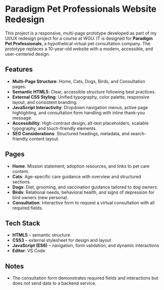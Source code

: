 # Paradigm Pet Professionals Website Redesign  

This project is a responsive, multi-page prototype developed as part of my UI/UX redesign project for a course at WGU. IT is designed for **Paradigm Pet Professionals**, a hypothetical virtual pet consultation company. The prototype replaces a 10-year-old website with a modern, accessible, and user-centered design.  

## Features  
- **Multi-Page Structure**: Home, Cats, Dogs, Birds, and Consultation pages.  
- **Semantic HTML5**: Clear, accessible structure following best practices.  
- **External CSS Styling**: Unified typography, color palette, responsive layout, and consistent branding.  
- **JavaScript Interactivity**: Dropdown navigation menus, active page highlighting, and consultation form handling with inline thank-you message.  
- **Accessibility**: High-contrast design, alt-text placeholders, scalable typography, and touch-friendly elements.  
- **SEO Considerations**: Structured headings, metadata, and search-friendly content layout.  

## Pages  
- **Home**: Mission statement, adoption resources, and links to pet care content.  
- **Cats**: Age-specific care guidance with overview and structured sections.  
- **Dogs**: Diet, grooming, and vaccination guidance tailored to dog owners.  
- **Birds**: Relational needs, behavioral health, and signs of depression for bird owners (new persona).  
- **Consultation**: Interactive form to request a virtual consultation with all required fields.  

## Tech Stack  
- **HTML5** – semantic structure  
- **CSS3** – external stylesheet for design and layout  
- **JavaScript (ES6)** – navigation, form validation, and dynamic interactions  
- **Editor**: VS Code  

## Notes  
- The consultation form demonstrates required fields and interactions but does not send data to a backend service.  

